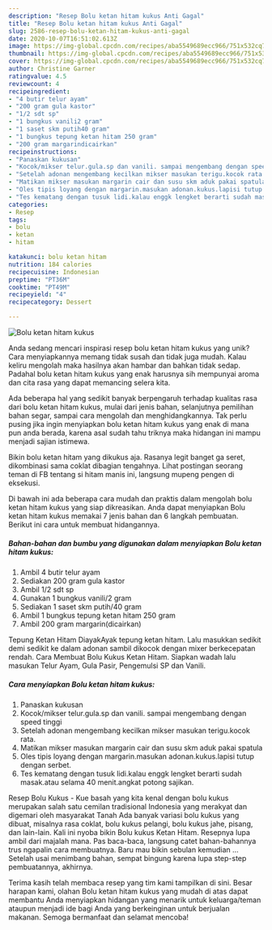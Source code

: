 ```yaml
---
description: "Resep Bolu ketan hitam kukus Anti Gagal"
title: "Resep Bolu ketan hitam kukus Anti Gagal"
slug: 2586-resep-bolu-ketan-hitam-kukus-anti-gagal
date: 2020-10-07T16:51:02.613Z
image: https://img-global.cpcdn.com/recipes/aba5549689ecc966/751x532cq70/bolu-ketan-hitam-kukus-foto-resep-utama.jpg
thumbnail: https://img-global.cpcdn.com/recipes/aba5549689ecc966/751x532cq70/bolu-ketan-hitam-kukus-foto-resep-utama.jpg
cover: https://img-global.cpcdn.com/recipes/aba5549689ecc966/751x532cq70/bolu-ketan-hitam-kukus-foto-resep-utama.jpg
author: Christine Garner
ratingvalue: 4.5
reviewcount: 4
recipeingredient:
- "4 butir telur ayam"
- "200 gram gula kastor"
- "1/2 sdt sp"
- "1 bungkus vanili2 gram"
- "1 saset skm putih40 gram"
- "1 bungkus tepung ketan hitam 250 gram"
- "200 gram margarindicairkan"
recipeinstructions:
- "Panaskan kukusan"
- "Kocok/mikser telur.gula.sp dan vanili. sampai mengembang dengan speed tinggi"
- "Setelah adonan mengembang kecilkan mikser masukan terigu.kocok rata."
- "Matikan mikser masukan margarin cair dan susu skm aduk pakai spatula"
- "Oles tipis loyang dengan margarin.masukan adonan.kukus.lapisi tutup dengan serbet."
- "Tes kematang dengan tusuk lidi.kalau enggk lengket berarti sudah masak.atau selama 40 menit.angkat potong sajikan."
categories:
- Resep
tags:
- bolu
- ketan
- hitam

katakunci: bolu ketan hitam 
nutrition: 184 calories
recipecuisine: Indonesian
preptime: "PT36M"
cooktime: "PT49M"
recipeyield: "4"
recipecategory: Dessert

---
```



![Bolu ketan hitam kukus](https://img-global.cpcdn.com/recipes/aba5549689ecc966/751x532cq70/bolu-ketan-hitam-kukus-foto-resep-utama.jpg)

Anda sedang mencari inspirasi resep bolu ketan hitam kukus yang unik? Cara menyiapkannya memang tidak susah dan tidak juga mudah. Kalau keliru mengolah maka hasilnya akan hambar dan bahkan tidak sedap. Padahal bolu ketan hitam kukus yang enak harusnya sih mempunyai aroma dan cita rasa yang dapat memancing selera kita.

Ada beberapa hal yang sedikit banyak berpengaruh terhadap kualitas rasa dari bolu ketan hitam kukus, mulai dari jenis bahan, selanjutnya pemilihan bahan segar, sampai cara mengolah dan menghidangkannya. Tak perlu pusing jika ingin menyiapkan bolu ketan hitam kukus yang enak di mana pun anda berada, karena asal sudah tahu triknya maka hidangan ini mampu menjadi sajian istimewa.

Bikin bolu ketan hitam yang dikukus aja. Rasanya legit banget ga seret, dikombinasi sama coklat dibagian tengahnya. Lihat postingan seorang teman di FB tentang si hitam manis ini, langsung mupeng pengen di eksekusi.


Di bawah ini ada beberapa cara mudah dan praktis dalam mengolah bolu ketan hitam kukus yang siap dikreasikan. Anda dapat menyiapkan Bolu ketan hitam kukus memakai 7 jenis bahan dan 6 langkah pembuatan. Berikut ini cara untuk membuat hidangannya.

<!--inarticleads1-->

##### Bahan-bahan dan bumbu yang digunakan dalam menyiapkan Bolu ketan hitam kukus:

1. Ambil 4 butir telur ayam
1. Sediakan 200 gram gula kastor
1. Ambil 1/2 sdt sp
1. Gunakan 1 bungkus vanili/2 gram
1. Sediakan 1 saset skm putih/40 gram
1. Ambil 1 bungkus tepung ketan hitam 250 gram
1. Ambil 200 gram margarin(dicairkan)


Tepung Ketan Hitam DiayakAyak tepung ketan hitam. Lalu masukkan sedikit demi sedikit ke dalam adonan sambil dikocok dengan mixer berkecepatan rendah. Cara Membuat Bolu Kukus Ketan Hitam. Siapkan wadah lalu masukan Telur Ayam, Gula Pasir, Pengemulsi SP dan Vanili. 

<!--inarticleads2-->

##### Cara menyiapkan Bolu ketan hitam kukus:

1. Panaskan kukusan
1. Kocok/mikser telur.gula.sp dan vanili. sampai mengembang dengan speed tinggi
1. Setelah adonan mengembang kecilkan mikser masukan terigu.kocok rata.
1. Matikan mikser masukan margarin cair dan susu skm aduk pakai spatula
1. Oles tipis loyang dengan margarin.masukan adonan.kukus.lapisi tutup dengan serbet.
1. Tes kematang dengan tusuk lidi.kalau enggk lengket berarti sudah masak.atau selama 40 menit.angkat potong sajikan.


Resep Bolu Kukus - Kue basah yang kita kenal dengan bolu kukus merupakan salah satu cemilan tradisional Indonesia yang merakyat dan digemari oleh masyarakat Tanah Ada banyak variasi bolu kukus yang dibuat, misalnya rasa coklat, bolu kukus pelangi, bolu kukus jahe, pisang, dan lain-lain. Kali ini nyoba bikin Bolu kukus Ketan Hitam. Resepnya lupa ambil dari majalah mana. Pas baca-baca, langsung catet bahan-bahannya trus ngapalin cara membuatnya. Baru mau bikin sebulan kemudian … Setelah usai menimbang bahan, sempat bingung karena lupa step-step pembuatannya, akhirnya. 

Terima kasih telah membaca resep yang tim kami tampilkan di sini. Besar harapan kami, olahan Bolu ketan hitam kukus yang mudah di atas dapat membantu Anda menyiapkan hidangan yang menarik untuk keluarga/teman ataupun menjadi ide bagi Anda yang berkeinginan untuk berjualan makanan. Semoga bermanfaat dan selamat mencoba!
